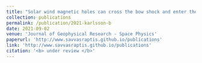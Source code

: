 ```yaml
---
title: "Solar wind magnetic holes can cross the bow shock and enter the magnetosheath"
collection: publications
permalink: /publication/2021-karlsson-b
date: 2021-09-02
venue: 'Journal of Geophysical Research - Space Physics'
paperurl: 'http://www.savvasraptis.github.io/publications'
link: 'http://www.savvasraptis.github.io/publications'
citation: '<b> under review </b>'
---
```

